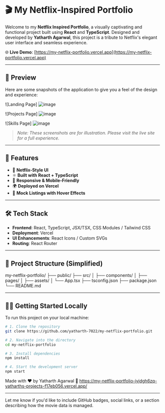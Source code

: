 # 🎬 My Netflix-Inspired Portfolio

Welcome to my **Netflix Inspired Portfolio**, a visually captivating and functional project built using **React** and **TypeScript**. Designed and developed by **Yatharth Agarwal**, this project is a tribute to Netflix's elegant user interface and seamless experience.

🌐 **Live Demo**: [https://my-netflix-portfolio.vercel.app](https://my-netflix-portfolio.vercel.app)

---

## 📸 Preview

Here are some snapshots of the application to give you a feel of the design and experience:

![Landing Page]
![image](https://github.com/user-attachments/assets/0b538070-3ed9-4143-b855-63ee3d26cc8b)

![Projects Page]
![image](https://github.com/user-attachments/assets/3da0e12c-b753-4539-861b-7f1dd056d5fb)

![Skills Page]
![image](https://github.com/user-attachments/assets/f0c5f944-40a8-4d97-96e1-f2fa066f8883)


> _Note: These screenshots are for illustration. Please visit the live site for a full experience._

---

## 🚀 Features

- 🎨 **Netflix-Style UI**
- ⚛️ **Built with React + TypeScript**
- 📱 **Responsive & Mobile-Friendly**
- 🌍 **Deployed on Vercel**
- 🎥 **Mock Listings with Hover Effects**

---

## 🛠️ Tech Stack

- **Frontend**: React, TypeScript, JSX/TSX, CSS Modules / Tailwind CSS
- **Deployment**: Vercel
- **UI Enhancements**: React Icons / Custom SVGs
- **Routing**: React Router

---

## 📁 Project Structure (Simplified)
my-netflix-portfolio/
├── public/
├── src/
│ ├── components/
│ ├── pages/
│ ├── assets/
│ └── App.tsx
├── tsconfig.json
├── package.json
└── README.md


---

## 🧑‍💻 Getting Started Locally

To run this project on your local machine:

```bash
# 1. Clone the repository
git clone https://github.com/yatharth-7022/my-netflix-portfolio.git

# 2. Navigate into the directory
cd my-netflix-portfolio

# 3. Install dependencies
npm install

# 4. Start the development server
npm start
```
Made with ❤️ by Yatharth Agarwal
🔗 https://my-netflix-portfolio-iyjdgh6zq-yatharths-projects-f17eb056.vercel.app/


---

Let me know if you'd like to include GitHub badges, social links, or a section describing how the movie data is managed.

